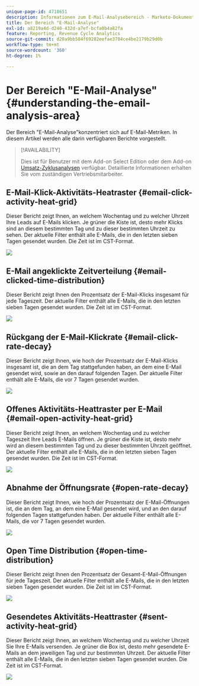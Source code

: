 ```yaml
---
unique-page-id: 4718651
description: Informationen zum E-Mail-Analysebereich - Marketo-Dokumente - Produktdokumentation
title: Der Bereich "E-Mail-Analyse"
exl-id: a8219a4d-d240-432d-a7ef-bcfa0b4a82fa
feature: Reporting, Revenue Cycle Analytics
source-git-commit: d20a9bb584f69282eefae3704ce4be2179b29d0b
workflow-type: tm+mt
source-wordcount: '360'
ht-degree: 1%

---
```


# Der Bereich &quot;E-Mail-Analyse&quot; {#understanding-the-email-analysis-area}

Der Bereich &quot;E-Mail-Analyse&quot;konzentriert sich auf E-Mail-Metriken. In diesem Artikel werden alle darin verfügbaren Berichte vorgestellt.

>[!AVAILABILITY]
>
>Dies ist für Benutzer mit dem Add-on Select Edition oder dem Add-on [Umsatz-Zyklusanalysen](https://www.marketo.com/global-enterprise/marketo-revenue-cycle-analytics/) verfügbar. Detaillierte Informationen erhalten Sie vom zuständigen Vertriebsmitarbeiter.

## E-Mail-Klick-Aktivitäts-Heatraster {#email-click-activity-heat-grid}

Dieser Bericht zeigt Ihnen, an welchem Wochentag und zu welcher Uhrzeit Ihre Leads auf E-Mails klicken. Je grüner die Kiste ist, desto mehr Klicks sind an diesem bestimmten Tag und zu dieser bestimmten Uhrzeit zu sehen. Der aktuelle Filter enthält alle E-Mails, die in den letzten sieben Tagen gesendet wurden. Die Zeit ist im CST-Format.

![](assets/image2015-5-6-17-3a17-3a34.png)

## E-Mail angeklickte Zeitverteilung {#email-clicked-time-distribution}

Dieser Bericht zeigt Ihnen den Prozentsatz der E-Mail-Klicks insgesamt für jede Tageszeit. Der aktuelle Filter enthält alle E-Mails, die in den letzten sieben Tagen gesendet wurden. Die Zeit ist im CST-Format.

![](assets/image2015-5-6-17-3a20-3a55.png)

## Rückgang der E-Mail-Klickrate {#email-click-rate-decay}

Dieser Bericht zeigt Ihnen, wie hoch der Prozentsatz der E-Mail-Klicks insgesamt ist, die an dem Tag stattgefunden haben, an dem eine E-Mail gesendet wird, sowie an den darauf folgenden Tagen. Der aktuelle Filter enthält alle E-Mails, die vor 7 Tagen gesendet wurden.

![](assets/image2015-5-6-17-3a26-3a50.png)

## Offenes Aktivitäts-Heattraster per E-Mail {#email-open-activity-heat-grid}

Dieser Bericht zeigt Ihnen, an welchem Wochentag und zu welcher Tageszeit Ihre Leads E-Mails öffnen. Je grüner die Kiste ist, desto mehr wird an diesem bestimmten Tag und zu dieser bestimmten Uhrzeit geöffnet. Der aktuelle Filter enthält alle E-Mails, die in den letzten sieben Tagen gesendet wurden. Die Zeit ist im CST-Format.

![](assets/image2015-5-6-17-3a30-3a35.png)

## Abnahme der Öffnungsrate {#open-rate-decay}

Dieser Bericht zeigt Ihnen, wie hoch der Prozentsatz der E-Mail-Öffnungen ist, die an dem Tag, an dem eine E-Mail gesendet wird, und an den darauf folgenden Tagen stattgefunden haben. Der aktuelle Filter enthält alle E-Mails, die vor 7 Tagen gesendet wurden.

![](assets/image2015-5-6-17-3a37-3a25.png)

## Open Time Distribution {#open-time-distribution}

Dieser Bericht zeigt Ihnen den Prozentsatz der Gesamt-E-Mail-Öffnungen für jede Tageszeit. Der aktuelle Filter enthält alle E-Mails, die in den letzten sieben Tagen gesendet wurden. Die Zeit ist im CST-Format.

![](assets/image2015-5-6-17-3a39-3a15.png)

## Gesendetes Aktivitäts-Heattraster {#sent-activity-heat-grid}

Dieser Bericht zeigt Ihnen, an welchem Wochentag und zu welcher Uhrzeit Sie Ihre E-Mails versenden. Je grüner die Box ist, desto mehr gesendete E-Mails an dem jeweiligen Tag und zur bestimmten Uhrzeit. Der aktuelle Filter enthält alle E-Mails, die in den letzten sieben Tagen gesendet wurden. Die Zeit ist im CST-Format.

![](assets/seven.png)
